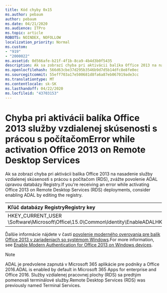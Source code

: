 ```yaml
---
title: Kód chyby 0x15
ms.author: pebaum
author: pebaum
ms.date: 04/21/2020
ms.audience: ITPro
ms.topic: article
ROBOTS: NOINDEX, NOFOLLOW
localization_priority: Normal
ms.custom:
- "919"
- "2000022"
ms.assetid: 0d566afe-b21f-4f1b-8ca9-4b4d3b0f5435
description: Ak sa zobrazí chyba pri aktivácii balíka Office 2013 na nasadenie služby vzdialenej skúsenosti s prácou s počítačom (RDS), zvážte povolenie ADAL úpravou databázy Registry.
ms.openlocfilehash: 566d63cbe37d295b3546b9d7d5b14dfc8e8fe0ec
ms.sourcegitcommit: 55eff703a17e500681d8fa6a87eb067019ade3cc
ms.translationtype: MT
ms.contentlocale: sk-SK
ms.lasthandoff: 04/22/2020
ms.locfileid: "43703153"
---
```

# <a name="error-while-activation-office-2013-on-remote-desktop-services"></a><span data-ttu-id="1d5dc-103">Chyba pri aktivácii balíka Office 2013 služby vzdialenej skúsenosti s prácou s počítačom</span><span class="sxs-lookup"><span data-stu-id="1d5dc-103">Error while activation Office 2013 on Remote Desktop Services</span></span>

<span data-ttu-id="1d5dc-104">Ak sa zobrazí chyba pri aktivácii balíka Office 2013 na nasadenie služby vzdialenej skúsenosti s prácou s počítačom (RDS), zvážte povolenie ADAL úpravou databázy Registry.</span><span class="sxs-lookup"><span data-stu-id="1d5dc-104">If you're receiving an error while activating Office 2013 on Remote Desktop Services (RDS) deployments, consider enabling ADAL by editing the registry.</span></span>
  
|<span data-ttu-id="1d5dc-105">**Kľúč databázy Registry**</span><span class="sxs-lookup"><span data-stu-id="1d5dc-105">**Registry key**</span></span>|<span data-ttu-id="1d5dc-106">**Typ**</span><span class="sxs-lookup"><span data-stu-id="1d5dc-106">**Type**</span></span>|<span data-ttu-id="1d5dc-107">**Hodnota**</span><span class="sxs-lookup"><span data-stu-id="1d5dc-107">**Value**</span></span>|
|:-----|:-----|:-----|
|<span data-ttu-id="1d5dc-108">HKEY_CURRENT_USER \Software\Microsoft\Office\15.0\Common\Identity\EnableADAL</span><span class="sxs-lookup"><span data-stu-id="1d5dc-108">HKEY_CURRENT_USER\Software\Microsoft\Office\15.0\Common\Identity\EnableADAL</span></span>  <br/> |<span data-ttu-id="1d5dc-109">Reg_dword</span><span class="sxs-lookup"><span data-stu-id="1d5dc-109">REG_DWORD</span></span>  <br/> |<span data-ttu-id="1d5dc-110">1</span><span class="sxs-lookup"><span data-stu-id="1d5dc-110">1</span></span>  <br/> |

<span data-ttu-id="1d5dc-111">Ďalšie informácie nájdete v časti [povolenie moderného overovania pre balík Office 2013 v zariadeniach so systémom Windows](https://docs.microsoft.com/office365/admin/security-and-compliance/enable-modern-authentication).</span><span class="sxs-lookup"><span data-stu-id="1d5dc-111">For more information, see [Enable Modern Authentication for Office 2013 on Windows devices](https://docs.microsoft.com/office365/admin/security-and-compliance/enable-modern-authentication).</span></span>
  
> [!NOTE]
>  <span data-ttu-id="1d5dc-112">ADAL je predvolene zapnutá v Microsoft 365 aplikácie pre podniky a Office 2016.</span><span class="sxs-lookup"><span data-stu-id="1d5dc-112">ADAL is enabled by default in Microsoft 365 Apps for enterprise and Office 2016.</span></span> <span data-ttu-id="1d5dc-113">Služby vzdialenej pracovnej plochy (RDS) sa predtým pomenovali terminálové služby.</span><span class="sxs-lookup"><span data-stu-id="1d5dc-113">Remote Desktop Services (RDS) was previously named Terminal Services.</span></span>
  